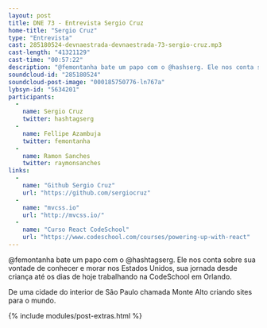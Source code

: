 ```yaml
---
layout: post
title: DNE 73 - Entrevista Sergio Cruz
home-title: "Sergio Cruz"
type: "Entrevista"
cast: 285180524-devnaestrada-devnaestrada-73-sergio-cruz.mp3
cast-length: "41321129"
cast-time: "00:57:22"
description: "@femontanha bate um papo com o @hashserg. Ele nos conta sobre sua vontade de conhecer e morar nos Estados Unidos, sua jornada desde criança até os dias de hoje trabalhando na CodeSchool em Orlando. "
soundcloud-id: "285180524"
soundcloud-post-image: "000185750776-ln767a"
lybsyn-id: "5634201"
participants:
  -
    name: Sergio Cruz
    twitter: hashtagserg
  -
    name: Fellipe Azambuja
    twitter: femontanha
  -
    name: Ramon Sanches
    twitter: raymonsanches
links:
  -
    name: "Github Sergio Cruz"
    url: "https://github.com/sergiocruz"
  -
    name: "mvcss.io"
    url: "http://mvcss.io/"
  -
    name: "Curso React CodeSchool"
    url: "https://www.codeschool.com/courses/powering-up-with-react"
---
```


@femontanha bate um papo com o @hashtagserg. Ele nos conta sobre sua vontade de conhecer e morar nos Estados Unidos, sua jornada desde criança até os dias de hoje trabalhando na CodeSchool em Orlando.

De uma cidade do interior de São Paulo chamada Monte Alto criando sites para o mundo.

{% include modules/post-extras.html %}
